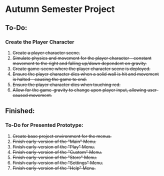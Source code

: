 # Autumn Semester Project


## To-Do:

### Create the Player Character
1. ~~Create a player character scene.~~
2. ~~Simulate physics and movement for the player character - constant movement to the right and falling up/down dependent on gravity.~~
3. ~~Create game-scene where the player character scene is deployed.~~
4. ~~Ensure the player character dies when a solid wall is hit and movement is halted - causing the game to end.~~
5. ~~Ensure the player character dies when touching red.~~
6. ~~Allow for the game-gravity to change upon player input, allowing user-caused movement.~~

## Finished:

### To-Do for Presented Prototype:
1. ~~Create base project environment for the menus.~~
2. ~~Finish early-version of the "Main" Menu.~~
3. ~~Finish early-version of the "Play" Menu.~~
4. ~~Finish early-version of the "Custom" Menu.~~
5. ~~Finish early-version of the "Store" Menu.~~
6. ~~Finish early-version of the "Settings" Menu.~~
7. ~~Finish early-version of the "Help" Menu.~~
